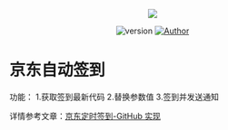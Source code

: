 <p align="center">
    <img src="https://cdn.jsdelivr.net/gh/ruicky/ruicky.github.io/2020/06/05/jd-sign/0.png">
</p>

<p align="center">
    <img alt="version" src="https://img.shields.io/badge/release-0.0.1-blue"/>
    <a href="https://github.com/ruicky">
        <img alt="Author" src="https://img.shields.io/badge/author-ruicky-blueviolet"/>
    </a>
</p>

# 京东自动签到
功能：
1.获取签到最新代码
2.替换参数值
3.签到并发送通知

详情参考文章：[京东定时签到-GitHub 实现](https://ruicky.me/2020/06/05/jd-sign/)


